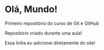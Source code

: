 # Olá, Mundo!
 Primeiro repositório do curso de Git e GitHub

 Repositório criado durante uma aula!

 Essa linha eu adicionei diretamente do site!
